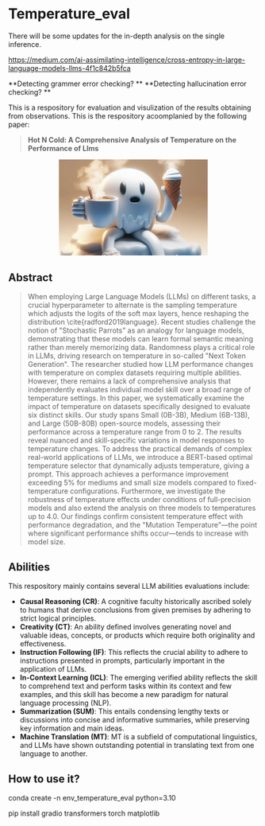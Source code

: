 # Temperature_eval

There will be some updates for the in-depth analysis on the single inference.


https://medium.com/ai-assimilating-intelligence/cross-entropy-in-large-language-models-llms-4f1c842b5fca
   
**Detecting grammer error checking? **
**Detecting hallucination error checking? **


This is a respository for evaluation and visulization of the results obtaining from observations. This is the respository acoomplanied by the following paper:

> **Hot N Cold: A Comprehensive Analysis of Temperature on the Performance of Llms**

<p align="center">
  <img src="images/head.jpeg" alt="empirical" width="300">
</p>


## Abstract

> When employing Large Language Models (LLMs) on different tasks, a crucial hyperparameter to alternate is the sampling temperature which adjusts the logits of the soft max layers, hence reshaping the distribution \cite{radford2019language}. Recent studies challenge the notion of "Stochastic Parrots" as an analogy for language models, demonstrating that these models can learn formal semantic meaning rather than merely memorizing data. Randomness plays a critical role in LLMs, driving research on temperature in so-called "Next Token Generation". The researcher studied how LLM performance changes with temperature on complex datasets requiring multiple abilities. However, there remains a lack of comprehensive analysis that independently evaluates individual model skill over a broad range of temperature settings. In this paper, we systematically examine the impact of temperature on datasets specifically designed to evaluate six distinct skills. Our study spans Small (0B-3B), Medium (6B-13B), and Large (50B-80B) open-source models, assessing their performance across a temperature range from 0 to 2. The results reveal nuanced and skill-specific variations in model responses to temperature changes. To address the practical demands of complex real-world applications of LLMs, we introduce a BERT-based optimal temperature selector that dynamically adjusts temperature, giving a prompt. This approach achieves a performance improvement exceeding 5\% for mediums and small size models compared to fixed-temperature configurations. Furthermore, we investigate the robustness of temperature effects under conditions of full-precision models and also extend the analysis on three models to temperatures up to 4.0. Our findings confirm consistent temperature effect with performance degradation, and the "Mutation Temperature"—the point where significant performance shifts occur—tends to increase with model size.

## Abilities
This respository mainly contains several LLM abilities evaluations include: 

- **Causal Reasoning (CR)**: A cognitive faculty historically ascribed solely to humans that derive conclusions from given premises by adhering to strict logical principles.
- **Creativity (CT)**: An ability defined involves generating novel and valuable ideas, concepts, or products which require both originality and effectiveness.
- **Instruction Following (IF)**: This reflects the crucial ability to adhere to instructions presented in prompts, particularly important in the application of LLMs.
- **In-Context Learning (ICL)**: The emerging verified ability reflects the skill to comprehend text and perform tasks within its context and few examples, and this skill has become a new paradigm for natural language processing (NLP).
- **Summarization (SUM)**: This entails condensing lengthy texts or discussions into concise and informative summaries, while preserving key information and main ideas.
- **Machine Translation (MT)**: MT is a subfield of computational linguistics, and LLMs have shown outstanding potential in translating text from one language to another.



## How to use it?



conda create -n env_temperature_eval python=3.10

pip install gradio transformers torch matplotlib